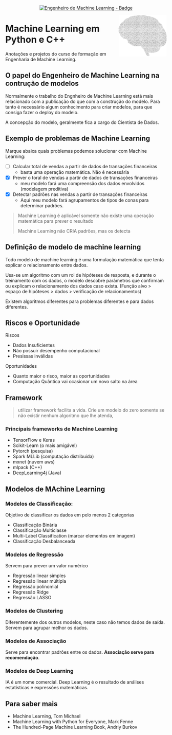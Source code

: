 <p align="center">
	  <a href='https://jonasaacampos.github.io/portfolio/'>
      <img alt="Engenheiro de Machine Learning - Badge" src="https://img.shields.io/static/v1?color=red&label=Engenieer&message=Machine-Learning&style=for-the-badge&logo=ia"/>
      </a>
</p>

<img alt="brain" src="img/brain.png" width=150 align=right>

<h1>Machine Learning em Python e C++</h1>

Anotações e projetos do curso de formação em Engenharia de Machine Learning.

## O papel do Engenheiro de Machine Learning na contrução de modelos

Normalmente o trabalho do Engnheiro de Machine Learning está mais relacionado com a publicação do que com a construção do modelo. Para tanto é necessário algum conhecimento para criar modelos, para que consiga fazer o deploy do modelo.

A concepção do modelo, geralmente fica a cargo do Cientista de Dados.

## Exemplo de problemas de Machine Learning

Marque abaixa quais problemas podemos solucionar com Machine Learning:

- [ ] Calcular total de vendas a partir de dados de transações financeiras
  - basta uma operação matemática. Não é necessária
- [x] Prever o toral de vendas a partir de dados de transações financeiras
  - meu modelo fará uma compreensão dos dados envolvidos (modelagem preditiva)
- [x] Detectar padrões nas vendas a partir de transações financeiras
  - Aqui meu modelo fará agrupamentos de tipos de conas para determinar padrões.

> Machine Learning é aplicável somente não existe uma operação matemática para prever o resultado
> 
> Machine Learning não CRIA padrões, mas os detecta

## Definição de modelo de machine learning

Todo modelo de machine learning é uma formulação matemática que tenta explicar o relacionamento entre dados.

Usa-se um algoritmo com um rol de hipóteses de resposta, e durante o treinamento com os dados, o modelo descobre parâmetros que confirmam ou explicam o relacionamento dos dados caso exista. (Função alvo > espaço de hipóteses > dados > verificação de relacionamentos)

Existem algoritmos diferentes para problemas diferentes e para dados diferentes.

## Riscos e Oportunidade

Riscos
- Dados Insuficientes
- Não possuir desempenho computacional
- Presissas inválidas

Oportunidades
- Quanto maior o risco, maior as oportunidades
- Computação Quântica vai ocasionar um novo salto na área

## Framework

> utilizar framework facilita a vida. Crie um modelo do zero somente se não existir nenhum algoritmo que lhe atenda,

### Principais frameworks de Machine Learning

- TensorFlow e Keras
- Scikit-Learn (o mais amigável)
- Pytorch (pesquisa)
- Spark MLLib (computação distribuída)
- mxnet (nuvem aws)
- mlpack (C++)
- DeepLearning4j (Java)

## Modelos de MAchine Learning

### Modelos de Classificação:

Objetivo de classificar os dados em pelo menos 2 categorias
- Classificação Binária
- Classificação Multiclasse
- Multi-Label Classification (marcar elementos em imagem)
- Classificação Desbalanceada

### Modelos de Regressão

Servem para prever um valor numérico

- Regressão linear simples
- Regressão linear múltipla
- Regressão polinomial
- Regressão Ridge
- Regressão LASSO


### Modelos de Clustering

Diferentemente dos outros modelos, neste caso não temos dados de saída. Servem para agrupar melhor os dados.

### Modelos de Associação

Serve para encontrar padrões entre os dados. **Associação serve para recomendação**.

### Modelos de Deep Learning

IA é um nome comercial. Deep Learning é o resultado de análises estatísticas e expressões matemáticas.

## Para saber mais

- Machine Learning, Tom Michael
- Machine Learning with Python for Everyone, Mark Fenne
- The Hundred-Page Machine Learning Book, Andriy Burkov

